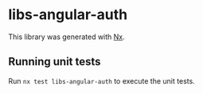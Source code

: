 # libs-angular-auth

This library was generated with [Nx](https://nx.dev).

## Running unit tests

Run `nx test libs-angular-auth` to execute the unit tests.
